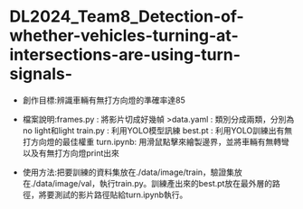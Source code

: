# DL2024_Team8_Detection-of-whether-vehicles-turning-at-intersections-are-using-turn-signals-
* 創作目標:辨識車輛有無打方向燈的準確率達85
* 檔案說明:frames.py : 將影片切成好幾幀
           >data.yaml : 類別分成兩類，分別為no light和light
           train.py  : 利用YOLO模型訊練
           best.pt   : 利用YOLO訓練出有無打方向燈的最佳權重
           turn.ipynb: 用滑鼠點擊來繪製邊界，並將車輛有無轉彎以及有無打方向燈print出來

* 使用方法:把要訓練的資料集放在./data/image/train，驗證集放在./data/image/val，執行train.py。訓練產出來的best.pt放在最外層的路徑，將要測試的影片路徑貼給turn.ipynb執行。
